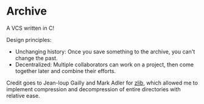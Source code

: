 # Archive

A VCS written in C!

Design principles:
- Unchanging history: Once you save something to the archive, you can't change the past.
- Decentralized: Multiple collaborators can work on a project, then come together later and combine their efforts.

Credit goes to Jean-loup Gailly and Mark Adler for [zlib](https://zlib.net/), which allowed me to implement compression and decompression of entire directories with relative ease.
